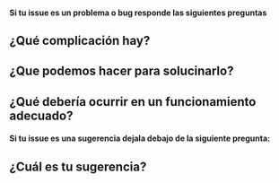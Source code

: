 #### Si tu issue es un problema o bug responde las siguientes preguntas

## ¿Qué complicación hay? 
## ¿Que podemos hacer para solucinarlo?
## ¿Qué debería ocurrir en un funcionamiento adecuado?

#### Si tu issue es una sugerencia dejala debajo de la siguiente pregunta:

## ¿Cuál es tu sugerencia?
